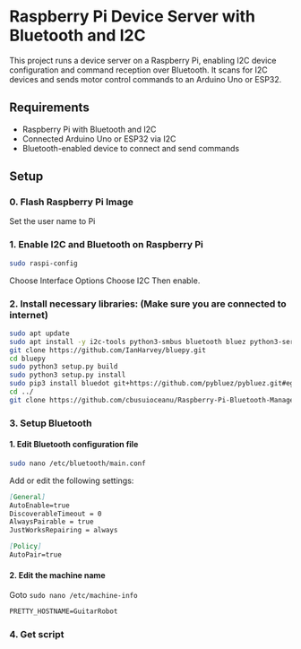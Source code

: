 # Raspberry Pi Device Server with Bluetooth and I2C

This project runs a device server on a Raspberry Pi, enabling I2C device configuration and command reception over Bluetooth. It scans for I2C devices and sends motor control commands to an Arduino Uno or ESP32.

## Requirements

- Raspberry Pi with Bluetooth and I2C
- Connected Arduino Uno or ESP32 via I2C
- Bluetooth-enabled device to connect and send commands

## Setup

### 0. Flash Raspberry Pi Image

Set the user name to Pi

### 1. Enable I2C and Bluetooth on Raspberry Pi

```bash
sudo raspi-config
```

Choose Interface Options
Choose I2C
Then enable.

### 2. Install necessary libraries: (Make sure you are connected to internet)

```bash
sudo apt update
sudo apt install -y i2c-tools python3-smbus bluetooth bluez python3-serial libbluetooth-dev git build-essential libglib2.0-dev
git clone https://github.com/IanHarvey/bluepy.git
cd bluepy
sudo python3 setup.py build
sudo python3 setup.py install
sudo pip3 install bluedot git+https://github.com/pybluez/pybluez.git#egg=pybluez --break-system-packages
cd ../
git clone https://github.com/cbusuioceanu/Raspberry-Pi-Bluetooth-Manager.git rpibtman && cd rpibtman && sudo bash rpibtman.sh
```

### 3. Setup Bluetooth

#### 1. Edit Bluetooth configuration file

```bash
sudo nano /etc/bluetooth/main.conf
```

Add or edit the following settings:

```md
[General]
AutoEnable=true
DiscoverableTimeout = 0
AlwaysPairable = true
JustWorksRepairing = always

[Policy]
AutoPair=true
```

#### 2. Edit the machine name

Goto `sudo nano /etc/machine-info`

```md
PRETTY_HOSTNAME=GuitarRobot
```

### 4. Get script
